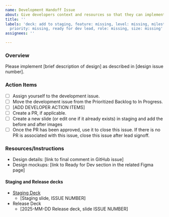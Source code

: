 ```yaml
---
name: Development Handoff Issue
about: Give developers context and resources so that they can implement a design
title: ''
labels: 'deck: add to staging, feature: missing, level: missing, milestone: missing,
  priority: missing, ready for dev lead, role: missing, size: missing'
assignees: ''

---
```


### Overview
Please implement [brief description of design] as described in [design issue number].


### Action Items
- [ ] Assign yourself to the development issue.
- [ ] Move the development issue from the Prioritized Backlog to In Progress.
- [ ] [ADD DEVELOPER ACTION ITEMS]
- [ ] Create a PR, if applicable.
- [ ] Create a new slide (or edit one if it already exists) in staging and add the before and after images
- [ ] Once the PR has been approved, use it to close this issue. If there is no PR is associated with this issue, close this issue after lead signoff.

### Resources/Instructions
- Design details: [link to final comment in GitHub issue]
- Design mockups: [link to Ready for Dev section in the related Figma page]

#### Staging and Release decks
- [Staging Deck](https://docs.google.com/presentation/d/1crZ3IxqA4hAu3qzD7ns93Ieuqjwh6wyEtuX_46cP-fg/)
   - [Staging slide, ISSUE NUMBER]
- Release Deck
   - [2025-MM-DD Release deck, slide ISSUE NUMBER]
